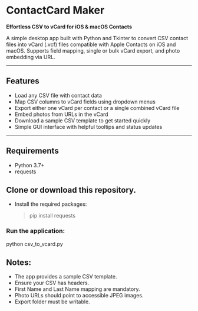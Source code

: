# ContactCard Maker

**Effortless CSV to vCard for iOS & macOS Contacts**

A simple desktop app built with Python and Tkinter to convert CSV contact files into vCard (.vcf) files compatible with Apple Contacts on iOS and macOS. Supports field mapping, single or bulk vCard export, and photo embedding via URL.

---

## Features

- Load any CSV file with contact data
- Map CSV columns to vCard fields using dropdown menus
- Export either one vCard per contact or a single combined vCard file
- Embed photos from URLs in the vCard
- Download a sample CSV template to get started quickly
- Simple GUI interface with helpful tooltips and status updates

---

## Requirements

- Python 3.7+
- requests

## Clone or download this repository.

- Install the required packages:

  > pip install requests

### Run the application:

python csv_to_vcard.py

## Notes:
- The app provides a sample CSV template.
- Ensure your CSV has headers.
- First Name and Last Name mapping are mandatory.
- Photo URLs should point to accessible JPEG images.
- Export folder must be writable.
